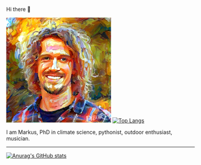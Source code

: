 Hi there 👋

<img src="profile_deepart.jpg" style="width:280px"> </img>
[![Top Langs](https://github-readme-stats.vercel.app/api/top-langs/?username=markusritschel&show_icons=true&theme=)](https://github.com/anuraghazra/github-readme-stats)


I am Markus, PhD in climate science, pythonist, outdoor enthusiast, musician.

***
[![Anurag's GitHub stats](https://github-readme-stats.vercel.app/api?username=markusritschel&show_icons=true&theme=)](https://github.com/anuraghazra/github-readme-stats)
